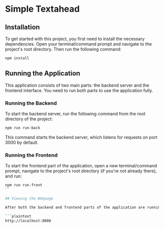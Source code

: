 # Simple Textahead

## Installation

To get started with this project, you first need to install the necessary dependencies. Open your terminal/command prompt and navigate to the project's root directory. Then run the following command:

```bash
npm install
```

## Running the Application

This application consists of two main parts: the backend server and the frontend interface. You need to run both parts to use the application fully.

### Running the Backend

To start the backend server, run the following command from the root directory of the project:

```bash
npm run run-back
```

This command starts the backend server, which listens for requests on port 3000 by default.

### Running the Frontend

To start the frontend part of the application, open a new terminal/command prompt, navigate to the project's root directory (if you're not already there), and run:

```bash
npm run run-front
``

## Viewing the Webpage

After both the backend and frontend parts of the application are running, you can view the webpage by opening a web browser of your choice and navigating to:

```plaintext
http://localhost:8000
```
